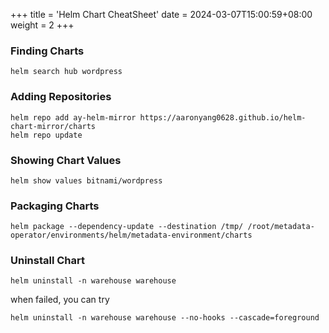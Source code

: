 +++
title = 'Helm Chart CheatSheet'
date = 2024-03-07T15:00:59+08:00
weight = 2
+++

### Finding Charts
```shell
helm search hub wordpress
```

### Adding Repositories
```shell
helm repo add ay-helm-mirror https://aaronyang0628.github.io/helm-chart-mirror/charts
helm repo update
```

### Showing Chart Values
```shell
helm show values bitnami/wordpress
```

### Packaging Charts
```shell
helm package --dependency-update --destination /tmp/ /root/metadata-operator/environments/helm/metadata-environment/charts
```

### Uninstall Chart
```shell
helm uninstall -n warehouse warehouse
```
when failed, you can try
```shell
helm uninstall -n warehouse warehouse --no-hooks --cascade=foreground
```